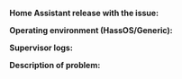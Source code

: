 <!-- READ THIS FIRST:
- If you need additional help with this template please refer to https://www.home-assistant.io/help/reporting_issues/
- Make sure you are running the latest version of Home Assistant before reporting an issue: https://github.com/home-assistant/core/releases
- Do not report issues for integrations here, please refer to https://github.com/home-assistant/core/issues
- This is for bugs only. Feature and enhancement requests should go in our community forum: https://community.home-assistant.io/c/feature-requests
- Provide as many details as possible. Paste logs, configuration sample and code into the backticks. Do not delete any text from this template!
- If you have a problem with an add-on, make an issue in its repository.
-->

**Home Assistant release with the issue:**
<!--
- Frontend -> Configuration -> Info
- Or use this command: hass --version
-->

**Operating environment (HassOS/Generic):**
<!--
Please provide details about your environment.
-->

**Supervisor logs:**
<!--
- Frontend -> Supervisor -> System
- Or use this command: ha supervisor logs
-->


**Description of problem:**
